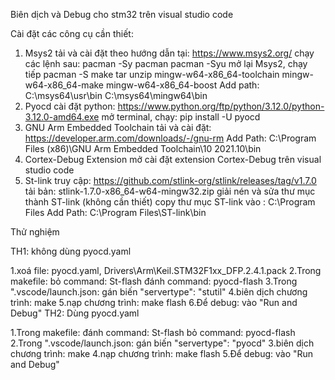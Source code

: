 Biên dịch và Debug cho stm32 trên visual studio code

Cài đặt các công cụ cần thiết:
1. Msys2
tải và cài đặt theo hướng dẫn tại: https://www.msys2.org/
chạy các lệnh sau:
    pacman -Sy pacman
    pacman -Syu
mở lại Msys2, chạy tiếp
    pacman -S make tar unzip mingw-w64-x86_64-toolchain mingw-w64-x86_64-make mingw-w64-x86_64-boost
Add path:
    C:\msys64\usr\bin
    C:\msys64\mingw64\bin
2. Pyocd
cài đặt python: https://www.python.org/ftp/python/3.12.0/python-3.12.0-amd64.exe
mở terminal, chạy:
    pip install -U pyocd
3. GNU Arm Embedded Toolchain
tải và cài đặt: https://developer.arm.com/downloads/-/gnu-rm
Add Path: 
    C:\Program Files (x86)\GNU Arm Embedded Toolchain\10 2021.10\bin
4. Cortex-Debug Extension 
mở cài đặt extension Cortex-Debug trên visual studio code
5. St-link
truy cập: https://github.com/stlink-org/stlink/releases/tag/v1.7.0
tải bản: stlink-1.7.0-x86_64-w64-mingw32.zip
giải nén và sửa thư mục thành ST-link (không cần thiết)
copy thư mục ST-link vào : C:\Program Files
Add Path: C:\Program Files\ST-link\bin

Thử nghiệm

TH1: không dùng pyocd.yaml

1.xoá file: pyocd.yaml, Drivers\Arm\Keil.STM32F1xx_DFP.2.4.1.pack
2.Trong makefile:
    bỏ command: St-flash
    đánh command: pyocd-flash
3.Trong ".vscode/launch.json:
    gán biến "servertype": "stutil"
4.biên dịch chương trình:     make
5.nạp chương trình:           make flash
6.Để debug: vào "Run and Debug"
TH2: Dùng pyocd.yaml

1.Trong makefile:
    đánh command: St-flash
    bỏ command: pyocd-flash
2.Trong ".vscode/launch.json:
    gán biến "servertype": "pyocd"
3.biên dịch chương trình:     make
4.nạp chương trình:           make flash
5.Để debug: vào "Run and Debug"

